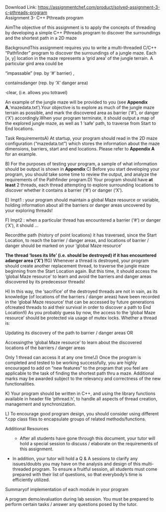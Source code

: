 Download Link: https://assignmentchef.com/product/solved-assignment-3-c-pthreads-program
<br>
Assignment 3- C++ Pthreads program

AimThe objective of this assignment is to apply the concepts of threading by developing a simple C++ Pthreads program to discover the surroundings and the shortest path in a 2D maze

BackgroundThis assignment requires you to write a multi-threaded C/C++ “Pathfinder” program to discover the surroundings of a jungle maze. Each [x, y] location in the maze represents a ‘grid area’ of the jungle terrain. A particular gird area could be

“impassable”             (rep. by ‘#’ barrier) ,

containsdanger       (rep. by ‘X’ danger area)

·clear,                          (i.e. allows you totravel)

An example of the jungle maze will be provided to you (see <strong>Appendix A</strong>,‘mazedata.txt’).Your objective is to explore as much of the jungle maze terrain as possible, and mark the discovered area as barrier (‘#’), or danger (‘X’) accordingly.When your program terminate, it should output a map of the explored jungle maze, as well as 1 ‘safe’ path, to traverse from Start to End locations.

Task RequirementsA)  At startup, your program should read in the 2D maze configuration (“mazedata.txt”) which stores the information about the maze dimensions, barriers, start and end locations. Please refer to <strong>Appendix A</strong> for an example.

B)  For the purposes of testing your program, a sample of what information should be output is shown in <strong>Appendix </strong>C)  Before you start developing your program, you should take some time to review the output, and analyze the requirements of the Pathfinder program.D)  Your program should have <strong>at least</strong> 2 threads, each thread attempting to explore surrounding locations to discover whether it contains a barrier (‘#’) or danger (‘X’).

E)  Impt1 : your program should maintain a global Maze resource or variable, holding information about all the barriers or danger areas uncovered by your exploring threads!

F)  Impt2 : when a particular thread has encountered a barrier (‘#’) or danger (‘X’), it should …

Recordthe path (history of point locations) it has traversed, since the Start Location, to reach the barrier / danger areas, and locations of barrier / danger should be marked on your ‘global Maze resource’

<strong>The thread ‘loses its life’ (i.e. should be destroyed) if it has encountered adanger area (‘X’) !!</strong>G)  Whenever a thread is destroyed, your program should create another replacement thread, to traverse the jungle maze beginning from the Start Location again. But this time, it should access the ‘global Maze resource’ to learn and avoid the barriers and danger areas discovered by its predecessor threads!

H)  In this way, the ‘sacrifice’ of the destroyed threads are not in vain, as its knowledge (of locations of the barriers / danger areas) have been recorded in the ‘global Maze resource’ that can be accessed by future generations ofcreated threads to aid their survival in order to discover a path to End Location!I)    As you probably guess by now, the access to the ‘global Maze resource’ should be protected via usage of mutex locks. Whether a thread is:

Updating its discovery of the path to barrier / danger areas  OR

Accessingthe ‘global Maze resource’ to learn about the discovered locations of the barriers / danger areas

Only 1 thread can access it at any one time!J)   Once the program is completed and tested to be working successfully, you are highly encouraged to add on “new features” to the program that you feel are applicable to the task of finding the shortest path thru a maze. Additional marks may be awarded subject to the relevancy and correctness of the new functionalities.

K)  Your program should be written in C++, and using the library functions available in header file ‘pthread.h’, to handle all aspects of thread creation, management and synchronization.

L)   To encourage good program design, you should consider using different *.cpp class files to encapsulate groups of related methods/functions.

Additional Resources

<ul>

 <li style="list-style-type: none;">

  <ul>

   <li>After all students have gone through this document, your tutor will hold a special session to discuss / elaborate on the requirements of this assignment.</li>

  </ul></li>

</ul>

<ul>

 <li>In addition, your tutor will hold a Q &amp; A sessions to clarify any issues/doubts you may have on the analysis and design of this multi-threaded program. To ensure a fruitful session, all students must come prepared with their list of questions, so that everybody’s time is efficiently utilized.</li>

</ul>

Summaryof implementation of each module in your program

A program demo/evaluation during lab session. You must be prepared to perform certain tasks / answer any questions posed by the tutor.